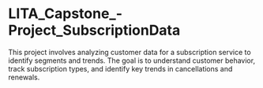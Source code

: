 # LITA_Capstone_-Project_SubscriptionData
This project involves analyzing customer data for a subscription service to identify segments and trends. The goal is to understand customer behavior, track subscription types, and identify key trends in cancellations and renewals.
